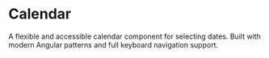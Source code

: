 # Calendar

A flexible and accessible calendar component for selecting dates. Built with modern Angular patterns and full keyboard navigation support.

